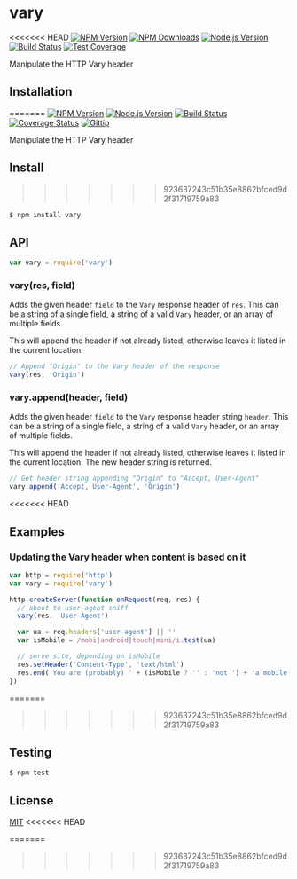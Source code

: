 # vary

<<<<<<< HEAD
[![NPM Version][npm-image]][npm-url]
[![NPM Downloads][downloads-image]][downloads-url]
[![Node.js Version][node-version-image]][node-version-url]
[![Build Status][travis-image]][travis-url]
[![Test Coverage][coveralls-image]][coveralls-url]

Manipulate the HTTP Vary header

## Installation
=======
[![NPM Version](http://img.shields.io/npm/v/vary.svg?style=flat)](https://www.npmjs.org/package/vary)
[![Node.js Version](http://img.shields.io/badge/node.js->=_0.8-blue.svg?style=flat)](http://nodejs.org/download/)
[![Build Status](http://img.shields.io/travis/jshttp/vary.svg?style=flat)](https://travis-ci.org/jshttp/vary)
[![Coverage Status](https://img.shields.io/coveralls/jshttp/vary.svg?style=flat)](https://coveralls.io/r/jshttp/vary)
[![Gittip](http://img.shields.io/gittip/dougwilson.svg?style=flat)](https://www.gittip.com/dougwilson/)

Manipulate the HTTP Vary header

## Install
>>>>>>> 923637243c51b35e8862bfced9d2f31719759a83

```sh
$ npm install vary
```

## API

```js
var vary = require('vary')
```

### vary(res, field)

Adds the given header `field` to the `Vary` response header of `res`.
This can be a string of a single field, a string of a valid `Vary`
header, or an array of multiple fields.

This will append the header if not already listed, otherwise leaves
it listed in the current location.

```js
// Append "Origin" to the Vary header of the response
vary(res, 'Origin')
```

### vary.append(header, field)

Adds the given header `field` to the `Vary` response header string `header`.
This can be a string of a single field, a string of a valid `Vary` header,
or an array of multiple fields.

This will append the header if not already listed, otherwise leaves
it listed in the current location. The new header string is returned.

```js
// Get header string appending "Origin" to "Accept, User-Agent"
vary.append('Accept, User-Agent', 'Origin')
```

<<<<<<< HEAD
## Examples

### Updating the Vary header when content is based on it

```js
var http = require('http')
var vary = require('vary')

http.createServer(function onRequest(req, res) {
  // about to user-agent sniff
  vary(res, 'User-Agent')

  var ua = req.headers['user-agent'] || ''
  var isMobile = /mobi|android|touch|mini/i.test(ua)

  // serve site, depending on isMobile
  res.setHeader('Content-Type', 'text/html')
  res.end('You are (probably) ' + (isMobile ? '' : 'not ') + 'a mobile user')
})
```

=======
>>>>>>> 923637243c51b35e8862bfced9d2f31719759a83
## Testing

```sh
$ npm test
```

## License

[MIT](LICENSE)
<<<<<<< HEAD

[npm-image]: https://img.shields.io/npm/v/vary.svg
[npm-url]: https://npmjs.org/package/vary
[node-version-image]: https://img.shields.io/node/v/vary.svg
[node-version-url]: http://nodejs.org/download/
[travis-image]: https://img.shields.io/travis/jshttp/vary/master.svg
[travis-url]: https://travis-ci.org/jshttp/vary
[coveralls-image]: https://img.shields.io/coveralls/jshttp/vary/master.svg
[coveralls-url]: https://coveralls.io/r/jshttp/vary
[downloads-image]: https://img.shields.io/npm/dm/vary.svg
[downloads-url]: https://npmjs.org/package/vary
=======
>>>>>>> 923637243c51b35e8862bfced9d2f31719759a83
